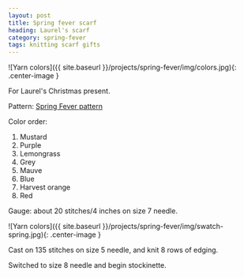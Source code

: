 ```yaml
---
layout: post
title: Spring fever scarf
heading: Laurel's scarf
category: spring-fever
tags: knitting scarf gifts
---
```

![Yarn colors]({{ site.baseurl }}/projects/spring-fever/img/colors.jpg){: .center-image }

For Laurel's Christmas present.

Pattern: [Spring Fever pattern](http://www.ravelry.com/patterns/library/spring-fever-2)

Color order:

1. Mustard
2. Purple
3. Lemongrass
4. Grey
5. Mauve
6. Blue
7. Harvest orange
8. Red

Gauge: about 20 stitches/4 inches on size 7 needle.

![Yarn colors]({{ site.baseurl }}/projects/spring-fever/img/swatch-spring.jpg){: .center-image }

Cast on 135 stitches on size 5 needle, and knit 8 rows of edging.

Switched to size 8 needle and begin stockinette.
